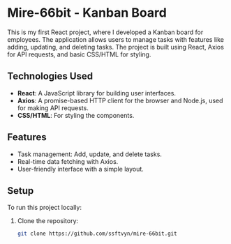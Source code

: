 # Mire-66bit - Kanban Board

This is my first React project, where I developed a Kanban board for employees. The application allows users to manage tasks with features like adding, updating, and deleting tasks. The project is built using React, Axios for API requests, and basic CSS/HTML for styling.

## Technologies Used

- **React**: A JavaScript library for building user interfaces.
- **Axios**: A promise-based HTTP client for the browser and Node.js, used for making API requests.
- **CSS/HTML**: For styling the components.

## Features

- Task management: Add, update, and delete tasks.
- Real-time data fetching with Axios.
- User-friendly interface with a simple layout.

## Setup

To run this project locally:

1. Clone the repository:
   ```bash
   git clone https://github.com/ssftvyn/mire-66bit.git
